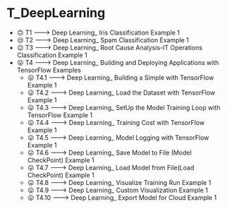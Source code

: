 # T_DeepLearning

- 🙃 T1 ---> Deep Learning_ Iris Classification Example 1
- 😒 T2 ---> Deep Learning_ Spam Classification Example 1
- 😉 T3 ---> Deep Learning_ Root Cause Analysis-IT Operations Classification Example 1
- 😛 T4 ---> Deep Learning_ Building and Deploying Applications with TensorFlow Examples
  - 😛 T4.1 ---> Deep Learning_ Building a Simple with TensorFlow Example 1
  - 😛 T4.2 ---> Deep Learning_ Load the Dataset with TensorFlow Example 1
  - 😛 T4.3 ---> Deep Learning_ SetUp the Model Training Loop with TensorFlow Example 1
  - 😛 T4.4 ---> Deep Learning_ Training Cost with TensorFlow Example 1
  - 😛 T4.5 ---> Deep Learning_ Model Logging with TensorFlow Example 1
  - 😛 T4.6 ---> Deep Learning_ Save Model to File (Model CheckPoint) Example 1
  - 😛 T4.7 ---> Deep Learning_ Load Model from File(Load CheckPoint) Example 1
  - 😛 T4.8 ---> Deep Learning_ Visualize Training Run Example 1
  - 😛 T4.9 ---> Deep Learning_ Custom Visualization Example 1
  - 😛 T4.10 ---> Deep Learning_ Export Model for Cloud Example 1



